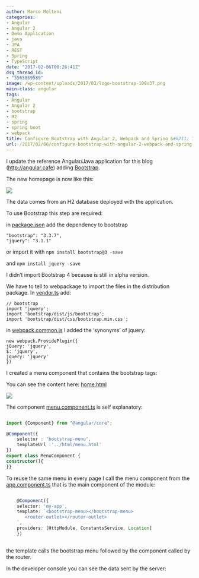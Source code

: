 ```yaml
---
author: Marco Molteni
categories:
- Angular
- Angular 2
- Demo Application
- java
- JPA
- REST
- Spring
- TypeScript
date: "2017-02-06T00:26:41Z"
dsq_thread_id:
- "5565869589"
image: /wp-content/uploads/2017/03/logo-bootstrap-100x37.png
main-class: angular
tags:
- Angular
- Angular 2
- bootstrap
- H2
- spring
- spring boot
- webpack
title: Configure Bootstrap with Angular 2, Webpack and Spring &#8211; Tutorial
url: /2017/02/06/configure-bootstrap-with-angular-2-webpack-and-spring-tutorial/
---
```

I update the reference Angular/Java application for this blog (<http://angular.cafe>) adding [Bootstrap](http://getbootstrap.com/css/).
  
The new homepage is now like this:

[<img class="alignnone wp-image-855 " src="{{site.baseurl}}/assets/img/uploads/2017/02/home-1.png?resize=479%2C265" data-recalc-dims="1" />]({{site.baseurl}}/assets/img/uploads/2017/02/home-1-e1486332505220.png)

The data comes from an H2 database deployed with the application.

To use Bootstrap this step are required:
  
in [package.json](https://github.com/marco76/SpringAngular2TypeScript/blob/master/webClient/src/package.json) add the dependency to bootstrap

    "bootstrap": "3.3.7",
    "jquery": "3.1.1"
    

or import it with `npm install bootstrap@3 -save`
  
and `npm install jquery -save`

I didn&#8217;t import Bootstrap 4 because is still in alpha version.

We have to tell to webpackage to import the files in the distribution package. In [vendor.ts](https://github.com/marco76/SpringAngular2TypeScript/blob/master/webClient/src/vendor.ts) add:

    // bootstrap 
    import 'jquery';
    import 'bootstrap/dist/js/bootstrap';
    import 'bootstrap/dist/css/bootstrap.min.css';
    

in [webpack.common.js](https://github.com/marco76/SpringAngular2TypeScript/blob/master/webClient/src/config/webpack.common.js) I added the &#8216;synonyms&#8217; of jquery:

    new webpack.ProvidePlugin({
    jQuery: 'jquery',
    $: 'jquery',
    jquery: 'jquery'
    })
    

I created a menu component that contains the bootstrap tags:
  
You can see the content here: <a href="https://github.com/marco76/SpringAngular2TypeScript/blob/master/webClient/src/app/html/menu.html" target="_blank">home.html</a>
  
[<img class="alignnone wp-image-862 size-large" src="{{site.baseurl}}/assets/img/uploads/2017/02/code.png?resize=945%2C322" data-recalc-dims="1" />]({{site.baseurl}}/assets/img/uploads/2017/02/code.png)
  
The component [menu.component.ts](https://github.com/marco76/SpringAngular2TypeScript/blob/master/webClient/src/app/components/menu.component.ts) is self explanatory:

```typescript

import {Component} from "@angular/core";

@Component({
    selector : 'bootstrap-menu',
    templateUrl :'../html/menu.html'
})
export class MenuComponent {
constructor(){
}}

```

To reuse the same menu in every page I call the menu component from the [app.component.ts](https://github.com/marco76/SpringAngular2TypeScript/blob/master/webClient/src/app/components/app.component.ts) that is the main component of the module:

```typescript

    @Component({
    selector: 'my-app',
    template: `<bootstrap-menu></bootstrap-menu>
       <router-outlet></router-outlet>
    `,
    providers: [HttpModule, ConstantsService, Location]
    })
    
```
    

the template calls the bootstrap menu <bootstrap-menu> followed by the component called by the router.

In the developer console you can see the data sent by the server:
  
[<img src="{{site.baseurl}}/assets/img/uploads/2017/02/chrome-1-e1486333521414.png?resize=900%2C389" alt="" class="alignnone size-full wp-image-866" data-recalc-dims="1" />]({{site.baseurl}}/assets/img/uploads/2017/02/chrome-1-e1486333521414.png)